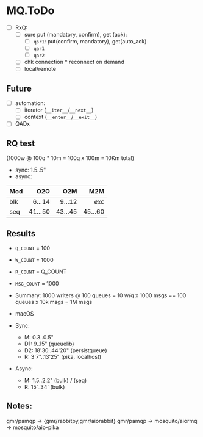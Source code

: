 # MQ.ToDo

- [ ] RxQ:
  + [ ] sure put (mandatory, confirm), get (ack):
     - [ ] `qsr1`: put(confirm, mandatory), get(auto_ack)
     - [ ] `qar1`
     - [ ] `qar2`
  + [ ] chk connection * reconnect on demand
  + [ ] local/remote

## Future
- [ ] automation:
  - [ ] iterator (`__iter__`/`__next__`)
  - [ ] context (`__enter__`/`__exit__`)
- [ ] QADx

## RQ test

(1000w @ 100q * 10m = 100q x 100m = 10Km total)

- sync: 1.5..5"
- async:

Mod | O2O   | O2M   | M2M
----|------:|------:|------:
blk |  6…14 |  9…12 | *exc*
seq | 41…50 | 43…45 | 45…60

## Results
- `Q_COUNT` = 100
- `W_COUNT` = 1000
- `R_COUNT` = Q_COUNT
- `MSG_COUNT` = 1000
- Summary: 1000 writers @ 100 queues = 10 w/q x 1000 msgs == 100 queues x 10k msgs = 1M msgs
- macOS

- Sync:
  + M: 0.3..0.5"
  + D1: 9..15" (queuelib)
  + D2: 18'30..44'20" (persistqueue)
  + R: 3'7"..13'25"  (pika, localhost)

- Async:
  + M: 1.5..2.2" (bulk) / (seq)
  + R: 15'..34' (bulk)

## Notes:

gmr/pamqp -> {gmr/rabbitpy,gmr/aiorabbit}
gmr/pamqp -> mosquito/aiormq -> mosquito/aio-pika
